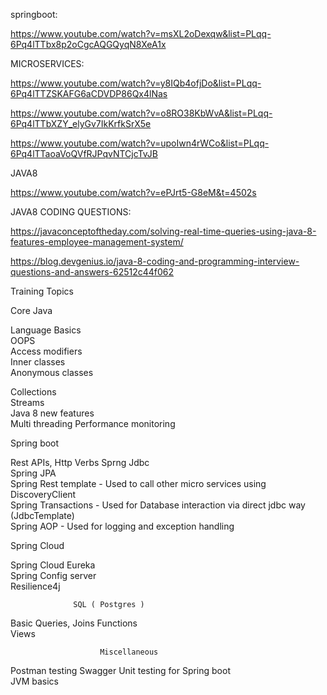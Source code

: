 springboot:

https://www.youtube.com/watch?v=msXL2oDexqw&list=PLqq-6Pq4lTTbx8p2oCgcAQGQyqN8XeA1x

MICROSERVICES:

https://www.youtube.com/watch?v=y8IQb4ofjDo&list=PLqq-6Pq4lTTZSKAFG6aCDVDP86Qx4lNas

https://www.youtube.com/watch?v=o8RO38KbWvA&list=PLqq-6Pq4lTTbXZY_elyGv7IkKrfkSrX5e

https://www.youtube.com/watch?v=upoIwn4rWCo&list=PLqq-6Pq4lTTaoaVoQVfRJPqvNTCjcTvJB

JAVA8

https://www.youtube.com/watch?v=ePJrt5-G8eM&t=4502s

JAVA8 CODING QUESTIONS:

https://javaconceptoftheday.com/solving-real-time-queries-using-java-8-features-employee-management-system/

https://blog.devgenius.io/java-8-coding-and-programming-interview-questions-and-answers-62512c44f062


 Training Topics

Core Java
		
Language Basics		
OOPS		
Access modifiers		
Inner classes		
Anonymous classes
		
Collections		
Streams		
Java 8 new features		
Multi threading	
Performance monitoring	
		
Spring boot
		
	
Rest APIs, Http Verbs
Sprng Jdbc	
Spring JPA	
Spring Rest template - Used to call other micro services using DiscoveryClient	
Spring Transactions - Used for Database interaction via direct jdbc way (JdbcTemplate)	
Spring AOP  - Used for logging and exception handling

Spring Cloud
		
Spring Cloud	Eureka	
Spring Config server		
Resilience4j	
	
                  SQL ( Postgres )		
Basic Queries, Joins
Functions	
Views	

						Miscellaneous

Postman testing	
Swagger	
Unit testing for Spring boot			
JVM basics
		
